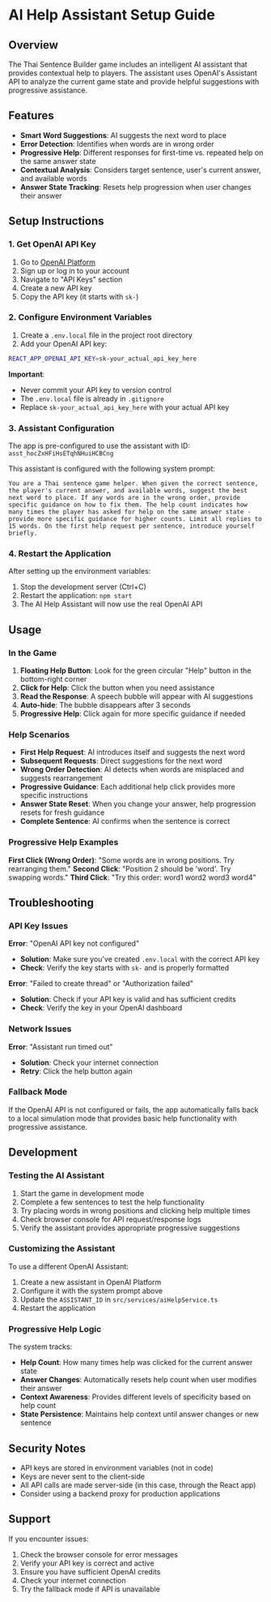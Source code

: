 # AI Help Assistant Setup Guide

## Overview

The Thai Sentence Builder game includes an intelligent AI assistant that provides contextual help to players. The assistant uses OpenAI's Assistant API to analyze the current game state and provide helpful suggestions with progressive assistance.

## Features

- **Smart Word Suggestions**: AI suggests the next word to place
- **Error Detection**: Identifies when words are in wrong order
- **Progressive Help**: Different responses for first-time vs. repeated help on the same answer state
- **Contextual Analysis**: Considers target sentence, user's current answer, and available words
- **Answer State Tracking**: Resets help progression when user changes their answer

## Setup Instructions

### 1. Get OpenAI API Key

1. Go to [OpenAI Platform](https://platform.openai.com/)
2. Sign up or log in to your account
3. Navigate to "API Keys" section
4. Create a new API key
5. Copy the API key (it starts with `sk-`)

### 2. Configure Environment Variables

1. Create a `.env.local` file in the project root directory
2. Add your OpenAI API key:

```bash
REACT_APP_OPENAI_API_KEY=sk-your_actual_api_key_here
```

**Important**: 
- Never commit your API key to version control
- The `.env.local` file is already in `.gitignore`
- Replace `sk-your_actual_api_key_here` with your actual API key

### 3. Assistant Configuration

The app is pre-configured to use the assistant with ID: `asst_hocZxHFiHsETqhNHuiHCBCng`

This assistant is configured with the following system prompt:
```
You are a Thai sentence game helper. When given the correct sentence, the player's current answer, and available words, suggest the best next word to place. If any words are in the wrong order, provide specific guidance on how to fix them. The help count indicates how many times the player has asked for help on the same answer state - provide more specific guidance for higher counts. Limit all replies to 15 words. On the first help request per sentence, introduce yourself briefly.
```

### 4. Restart the Application

After setting up the environment variables:

1. Stop the development server (Ctrl+C)
2. Restart the application: `npm start`
3. The AI Help Assistant will now use the real OpenAI API

## Usage

### In the Game

1. **Floating Help Button**: Look for the green circular "Help" button in the bottom-right corner
2. **Click for Help**: Click the button when you need assistance
3. **Read the Response**: A speech bubble will appear with AI suggestions
4. **Auto-hide**: The bubble disappears after 3 seconds
5. **Progressive Help**: Click again for more specific guidance if needed

### Help Scenarios

- **First Help Request**: AI introduces itself and suggests the next word
- **Subsequent Requests**: Direct suggestions for the next word
- **Wrong Order Detection**: AI detects when words are misplaced and suggests rearrangement
- **Progressive Guidance**: Each additional help click provides more specific instructions
- **Answer State Reset**: When you change your answer, help progression resets for fresh guidance
- **Complete Sentence**: AI confirms when the sentence is correct

### Progressive Help Examples

**First Click (Wrong Order)**: "Some words are in wrong positions. Try rearranging them."
**Second Click**: "Position 2 should be 'word'. Try swapping words."
**Third Click**: "Try this order: word1 word2 word3 word4"

## Troubleshooting

### API Key Issues

**Error**: "OpenAI API key not configured"
- **Solution**: Make sure you've created `.env.local` with the correct API key
- **Check**: Verify the key starts with `sk-` and is properly formatted

**Error**: "Failed to create thread" or "Authorization failed"
- **Solution**: Check if your API key is valid and has sufficient credits
- **Check**: Verify the key in your OpenAI dashboard

### Network Issues

**Error**: "Assistant run timed out"
- **Solution**: Check your internet connection
- **Retry**: Click the help button again

### Fallback Mode

If the OpenAI API is not configured or fails, the app automatically falls back to a local simulation mode that provides basic help functionality with progressive assistance.

## Development

### Testing the AI Assistant

1. Start the game in development mode
2. Complete a few sentences to test the help functionality
3. Try placing words in wrong positions and clicking help multiple times
4. Check browser console for API request/response logs
5. Verify the assistant provides appropriate progressive suggestions

### Customizing the Assistant

To use a different OpenAI Assistant:

1. Create a new assistant in OpenAI Platform
2. Configure it with the system prompt above
3. Update the `ASSISTANT_ID` in `src/services/aiHelpService.ts`
4. Restart the application

### Progressive Help Logic

The system tracks:
- **Help Count**: How many times help was clicked for the current answer state
- **Answer Changes**: Automatically resets help count when user modifies their answer
- **Context Awareness**: Provides different levels of specificity based on help count
- **State Persistence**: Maintains help context until answer changes or new sentence

## Security Notes

- API keys are stored in environment variables (not in code)
- Keys are never sent to the client-side
- All API calls are made server-side (in this case, through the React app)
- Consider using a backend proxy for production applications

## Support

If you encounter issues:

1. Check the browser console for error messages
2. Verify your API key is correct and active
3. Ensure you have sufficient OpenAI credits
4. Check your internet connection
5. Try the fallback mode if API is unavailable 
